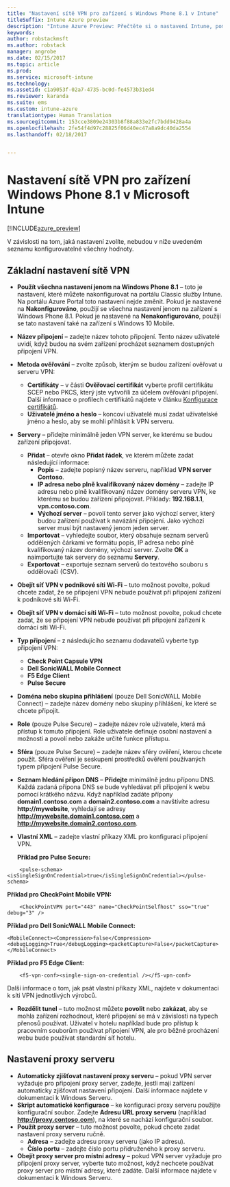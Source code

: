 ```yaml
---
title: "Nastavení sítě VPN pro zařízení s Windows Phone 8.1 v Intune"
titleSuffix: Intune Azure preview
description: "Intune Azure Preview: Přečtěte si o nastavení Intune, pomocí kterých můžete nakonfigurovat připojení VPN na zařízeních s Windows Phone 8.1."
keywords: 
author: robstackmsft
ms.author: robstack
manager: angrobe
ms.date: 02/15/2017
ms.topic: article
ms.prod: 
ms.service: microsoft-intune
ms.technology: 
ms.assetid: c1a9053f-02a7-4735-bc0d-fe4573b31ed4
ms.reviewer: karanda
ms.suite: ems
ms.custom: intune-azure
translationtype: Human Translation
ms.sourcegitcommit: 153cce3809e24303b8f88a833e2fc7bdd9428a4a
ms.openlocfilehash: 2fe54f4d97c28825f06d40ec47a8a9dc40da2554
ms.lasthandoff: 02/18/2017


---
```


# <a name="vpn-settings-for-windows-phone-81-devices-in-microsoft-intune"></a>Nastavení sítě VPN pro zařízení Windows Phone 8.1 v Microsoft Intune

[!INCLUDE[azure_preview](../includes/azure_preview.md)]

V závislosti na tom, jaká nastavení zvolíte, nebudou v níže uvedeném seznamu konfigurovatelné všechny hodnoty.

## <a name="base-vpn-settings"></a>Základní nastavení sítě VPN

- **Použít všechna nastavení jenom na Windows Phone 8.1** – toto je nastavení, které můžete nakonfigurovat na portálu Classic služby Intune. Na portálu Azure Portal toto nastavení nejde změnit. Pokud je nastavené na **Nakonfigurováno**, použijí se všechna nastavení jenom na zařízení s Windows Phone 8.1. Pokud je nastavené na **Nenakonfigurováno**, použijí se tato nastavení také na zařízení s Windows 10 Mobile.
- **Název připojení** – zadejte název tohoto připojení. Tento název uživatelé uvidí, když budou na svém zařízení procházet seznamem dostupných připojení VPN.
- **Metoda ověřování** – zvolte způsob, kterým se budou zařízení ověřovat u serveru VPN:
    - **Certifikáty** – v části **Ověřovací certifikát** vyberte profil certifikátu SCEP nebo PKCS, který jste vytvořili za účelem ověřování připojení. Další informace o profilech certifikátů najdete v článku [Konfigurace certifikátů](how-to-configure-certificates.md).
    - **Uživatelé jméno a heslo** – koncoví uživatelé musí zadat uživatelské jméno a heslo, aby se mohli přihlásit k VPN serveru.
- **Servery** – přidejte minimálně jeden VPN server, ke kterému se budou zařízení připojovat.
    - **Přidat** – otevře okno **Přidat řádek**, ve kterém můžete zadat následující informace:
        - **Popis** – zadejte popisný název serveru, například **VPN server Contoso**.
        - **IP adresa nebo plně kvalifikovaný název domény** – zadejte IP adresu nebo plně kvalifikovaný název domény serveru VPN, ke kterému se budou zařízení připojovat. Příklady: **192.168.1.1**, **vpn.contoso.com**.
        - **Výchozí server** – povolí tento server jako výchozí server, který budou zařízení používat k navázání připojení. Jako výchozí server musí být nastavený jenom jeden server.
    - **Importovat** – vyhledejte soubor, který obsahuje seznam serverů oddělených čárkami ve formátu popis, IP adresa nebo plně kvalifikovaný název domény, výchozí server. Zvolte **OK** a naimportujte tak servery do seznamu **Servery**.
    - **Exportovat** – exportuje seznam serverů do textového souboru s oddělovači (CSV).

- **Obejít síť VPN v podnikové síti Wi-Fi** – tuto možnost povolte, pokud chcete zadat, že se připojení VPN nebude používat při připojení zařízení k podnikové síti Wi-Fi.
- **Obejít síť VPN v domácí síti Wi-Fi** – tuto možnost povolte, pokud chcete zadat, že se připojení VPN nebude používat při připojení zařízení k domácí síti Wi-Fi.

- **Typ připojení** – z následujícího seznamu dodavatelů vyberte typ připojení VPN:
    - **Check Point Capsule VPN**
    - **Dell SonicWALL Mobile Connect**
    - **F5 Edge Client**
    - **Pulse Secure**

- **Doména nebo skupina přihlášení** (pouze Dell SonicWALL Mobile Connect) – zadejte název domény nebo skupiny přihlášení, ke které se chcete připojit.
- **Role** (pouze Pulse Secure) – zadejte název role uživatele, která má přístup k tomuto připojení. Role uživatele definuje osobní nastavení a možnosti a povolí nebo zakáže určité funkce přístupu.
- **Sféra** (pouze Pulse Secure) – zadejte název sféry ověření, kterou chcete použít. Sféra ověření je seskupení prostředků ověření používaných typem připojení Pulse Secure.

- **Seznam hledání přípon DNS** – **Přidejte** minimálně jednu příponu DNS. Každá zadaná přípona DNS se bude vyhledávat při připojení k webu pomocí krátkého názvu. Když například zadáte přípony **domain1.contoso.com** a **domain2.contoso.com** a navštívíte adresu **http://mywebsite**, vyhledají se adresy **http://mywebsite.domain1.contoso.com** a **http://mywebsite.domain2.contoso.com**.

- **Vlastní XML** – zadejte vlastní příkazy XML pro konfiguraci připojení VPN.

    **Příklad pro Pulse Secure:**

```
    <pulse-schema><isSingleSignOnCredential>true</isSingleSignOnCredential></pulse-schema>

```

**Příklad pro CheckPoint Mobile VPN:**

```
    <CheckPointVPN port="443" name="CheckPointSelfhost" sso="true" debug="3" />
```

**Příklad pro Dell SonicWALL Mobile Connect:**
```
<MobileConnect><Compression>false</Compression><debugLogging>True</debugLogging><packetCapture>False</packetCapture></MobileConnect>

```

**Příklad pro F5 Edge Client:**
```
    <f5-vpn-conf><single-sign-on-credential /></f5-vpn-conf>

```

Další informace o tom, jak psát vlastní příkazy XML, najdete v dokumentaci k síti VPN jednotlivých výrobců.

- **Rozdělit tunel** – tuto možnost můžete **povolit** nebo **zakázat**, aby se mohla zařízení rozhodnout, které připojení se má v závislosti na typech přenosů používat. Uživatel v hotelu například bude pro přístup k pracovním souborům používat připojení VPN, ale pro běžné procházení webu bude používat standardní síť hotelu.




## <a name="proxy-settings"></a>Nastavení proxy serveru

- **Automaticky zjišťovat nastavení proxy serveru** – pokud VPN server vyžaduje pro připojení proxy server, zadejte, jestli mají zařízení automaticky zjišťovat nastavení připojení. Další informace najdete v dokumentaci k Windows Serveru.
- **Skript automatické konfigurace** – ke konfiguraci proxy serveru použijte konfigurační soubor. Zadejte **Adresu URL proxy serveru** (například **http://proxy.contoso.com**), na které se nachází konfigurační soubor.
- **Použít proxy server** – tuto možnost povolte, pokud chcete zadat nastavení proxy serveru ručně.
    - **Adresa** – zadejte adresu proxy serveru (jako IP adresu).
    - **Číslo portu** – zadejte číslo portu přidruženého k proxy serveru.
- **Obejít proxy server pro místní adresy** – pokud VPN server vyžaduje pro připojení proxy server, vyberte tuto možnost, když nechcete používat proxy server pro místní adresy, které zadáte. Další informace najdete v dokumentaci k Windows Serveru.

